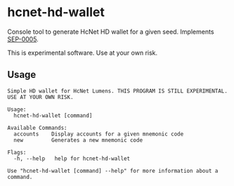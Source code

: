 # hcnet-hd-wallet

Console tool to generate HcNet HD wallet for a given seed. Implements [SEP-0005](https://github.com/hcnet/hcnet-protocol/blob/master/ecosystem/sep-0005.md).

This is experimental software. Use at your own risk.

## Usage

```
Simple HD wallet for HcNet Lumens. THIS PROGRAM IS STILL EXPERIMENTAL. USE AT YOUR OWN RISK.

Usage:
  hcnet-hd-wallet [command]

Available Commands:
  accounts    Display accounts for a given mnemonic code
  new         Generates a new mnemonic code

Flags:
  -h, --help   help for hcnet-hd-wallet

Use "hcnet-hd-wallet [command] --help" for more information about a command.
```

